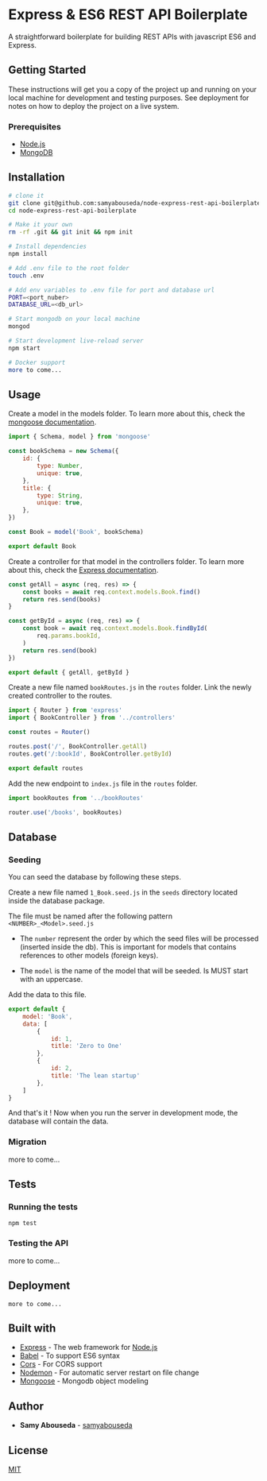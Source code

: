 # Express & ES6 REST API Boilerplate

A straightforward boilerplate for building REST APIs with javascript ES6 and Express.

## Getting Started

These instructions will get you a copy of the project up and running on your local machine for development and testing 
purposes. See deployment for notes on how to deploy the project on a live system.

### Prerequisites
- [Node.js](https://nodejs.org/en/)
- [MongoDB](https://docs.mongodb.com/manual/installation/)

## Installation

```sh
# clone it
git clone git@github.com:samyabouseda/node-express-rest-api-boilerplate.git
cd node-express-rest-api-boilerplate

# Make it your own
rm -rf .git && git init && npm init

# Install dependencies
npm install

# Add .env file to the root folder
touch .env

# Add env variables to .env file for port and database url
PORT=<port_nuber>
DATABASE_URL=<db_url>

# Start mongodb on your local machine
mongod

# Start development live-reload server
npm start

# Docker support
more to come...
```    

## Usage
Create a model in the models folder.
To learn more about this, check the [mongoose documentation](https://mongoosejs.com).
```js
import { Schema, model } from 'mongoose'

const bookSchema = new Schema({
    id: {
        type: Number,
        unique: true,
    },
    title: {
        type: String,
        unique: true,
    },
})

const Book = model('Book', bookSchema)

export default Book

```

Create a controller for that model in the controllers folder. To learn more about this, check the [Express documentation](https://expressjs.com/en/guide/routing.html).
```js
const getAll = async (req, res) => {
    const books = await req.context.models.Book.find()
    return res.send(books)
}

const getById = async (req, res) => {
    const book = await req.context.models.Book.findById(
    	req.params.bookId,
    )
    return res.send(book)
})

export default { getAll, getById }
```

Create a new file named `bookRoutes.js` in the `routes` folder. Link the newly created controller to the routes.
```js
import { Router } from 'express'
import { BookController } from '../controllers'

const routes = Router()

routes.post('/', BookController.getAll)
routes.get('/:bookId', BookController.getById)

export default routes

```

Add the new endpoint to `index.js` file in the `routes` folder.
```js
import bookRoutes from '../bookRoutes'

router.use('/books', bookRoutes)
```
## Database 

### Seeding
You can seed the database by following these steps.

Create a new file named `1_Book.seed.js` in the `seeds` directory located inside the database package.

The file must be named after the following pattern `<NUMBER>_<Model>.seed.js`

- The `number` represent the order by which the seed files will be processed (inserted inside the db). This is important for 
models that contains references to other models (foreign keys).

- The `model` is the name of the model that will be seeded. Is MUST start with an uppercase.

Add the data to this file.
```javascript
export default {
    model: 'Book',
    data: [
        { 
            id: 1,
            title: 'Zero to One'
        },
        { 
            id: 2,
            title: 'The lean startup'
        },     
    ]   
}
``` 

And that's it ! Now when you run the server in development mode, the database will contain the data.

### Migration
more to come...

## Tests

### Running the tests
```
npm test
```

### Testing the API
more to come...

## Deployment
```
more to come...
```

## Built with
- [Express](https://expressjs.com) - The web framework for [Node.js](https://nodejs.org/en/)
- [Babel](https://babeljs.io) - To support ES6 syntax
- [Cors](https://github.com/troygoode/node-cors) - For CORS support 
- [Nodemon](https://nodemon.io) - For automatic server restart on file change
- [Mongoose](https://mongoosejs.com) - Mongodb object modeling

## Author

* **Samy Abouseda** - [samyabouseda](https://github.com/samyabouseda)

## License

[MIT](LICENSE.md)